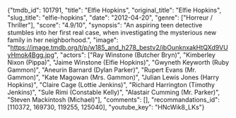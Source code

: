 {"tmdb_id": 101791, "title": "Elfie Hopkins", "original_title": "Elfie Hopkins", "slug_title": "elfie-hopkins", "date": "2012-04-20", "genre": ["Horreur / Thriller"], "score": "4.9/10", "synopsis": "An aspiring teen detective stumbles into her first real case, when investigating the mysterious new family in her neighborhood.", "image": "https://image.tmdb.org/t/p/w185_and_h278_bestv2/ibOunknxakHtQXd9VUyHmok4Bgg.jpg", "actors": ["Ray Winstone (Butcher Bryn)", "Kimberley Nixon (Pippa)", "Jaime Winstone (Elfie Hopkins)", "Gwyneth Keyworth (Ruby Gammon)", "Aneurin Barnard (Dylan Parker)", "Rupert Evans (Mr. Gammon)", "Kate Magowan (Mrs. Gammon)", "Julian Lewis Jones (Harry Hopkins)", "Claire Cage (Lottie Jenkins)", "Richard Harrington (Timothy Jenkins)", "Sule Rimi (Constable Kelly)", "Alastair Cumming (Mr. Parker)", "Steven Mackintosh (Michael)"], "comments": [], "recommandations_id": [110372, 169730, 119255, 125040], "youtube_key": "HNcWik8_LKs"}